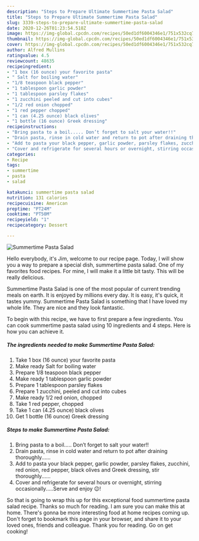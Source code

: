 ```yaml
---
description: "Steps to Prepare Ultimate Summertime Pasta Salad"
title: "Steps to Prepare Ultimate Summertime Pasta Salad"
slug: 3339-steps-to-prepare-ultimate-summertime-pasta-salad
date: 2020-12-26T01:23:54.518Z
image: https://img-global.cpcdn.com/recipes/50ed1df6004346e1/751x532cq70/summertime-pasta-salad-recipe-main-photo.jpg
thumbnail: https://img-global.cpcdn.com/recipes/50ed1df6004346e1/751x532cq70/summertime-pasta-salad-recipe-main-photo.jpg
cover: https://img-global.cpcdn.com/recipes/50ed1df6004346e1/751x532cq70/summertime-pasta-salad-recipe-main-photo.jpg
author: Alfred Mullins
ratingvalue: 4.5
reviewcount: 48635
recipeingredient:
- "1 box (16 ounce) your favorite pasta"
- " Salt for boiling water"
- "1/8 teaspoon black pepper"
- "1 tablespoon garlic powder"
- "1 tablespoon parsley flakes"
- "1 zucchini peeled and cut into cubes"
- "1/2 red onion chopped"
- "1 red pepper chopped"
- "1 can (4.25 ounce) black olives"
- "1 bottle (16 ounce) Greek dressing"
recipeinstructions:
- "Bring pasta to a boil..... Don’t forget to salt your water!!"
- "Drain pasta, rinse in cold water and return to pot after draining thoroughly......"
- "Add to pasta your black pepper, garlic powder, parsley flakes, zucchini, red onion, red pepper, black olives and Greek dressing, stir thoroughly......"
- "Cover and refrigerate for several hours or overnight, stirring occasionally.....Serve and enjoy 😉!"
categories:
- Recipe
tags:
- summertime
- pasta
- salad

katakunci: summertime pasta salad 
nutrition: 131 calories
recipecuisine: American
preptime: "PT24M"
cooktime: "PT50M"
recipeyield: "1"
recipecategory: Dessert

---
```



![Summertime Pasta Salad](https://img-global.cpcdn.com/recipes/50ed1df6004346e1/751x532cq70/summertime-pasta-salad-recipe-main-photo.jpg)

Hello everybody, it's Jim, welcome to our recipe page. Today, I will show you a way to prepare a special dish, summertime pasta salad. One of my favorites food recipes. For mine, I will make it a little bit tasty. This will be really delicious.

Summertime Pasta Salad is one of the most popular of current trending meals on earth. It is enjoyed by millions every day. It is easy, it's quick, it tastes yummy. Summertime Pasta Salad is something that I have loved my whole life. They are nice and they look fantastic.




To begin with this recipe, we have to first prepare a few ingredients. You can cook summertime pasta salad using 10 ingredients and 4 steps. Here is how you can achieve it.

<!--inarticleads1-->

##### The ingredients needed to make Summertime Pasta Salad:

1. Take 1 box (16 ounce) your favorite pasta
1. Make ready  Salt for boiling water
1. Prepare 1/8 teaspoon black pepper
1. Make ready 1 tablespoon garlic powder
1. Prepare 1 tablespoon parsley flakes
1. Prepare 1 zucchini, peeled and cut into cubes
1. Make ready 1/2 red onion, chopped
1. Take 1 red pepper, chopped
1. Take 1 can (4.25 ounce) black olives
1. Get 1 bottle (16 ounce) Greek dressing




<!--inarticleads2-->

##### Steps to make Summertime Pasta Salad:

1. Bring pasta to a boil..... Don’t forget to salt your water!!
1. Drain pasta, rinse in cold water and return to pot after draining thoroughly......
1. Add to pasta your black pepper, garlic powder, parsley flakes, zucchini, red onion, red pepper, black olives and Greek dressing, stir thoroughly......
1. Cover and refrigerate for several hours or overnight, stirring occasionally.....Serve and enjoy 😉!




So that is going to wrap this up for this exceptional food summertime pasta salad recipe. Thanks so much for reading. I am sure you can make this at home. There's gonna be more interesting food at home recipes coming up. Don't forget to bookmark this page in your browser, and share it to your loved ones, friends and colleague. Thank you for reading. Go on get cooking!
